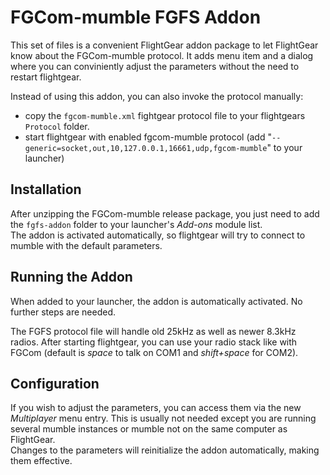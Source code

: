 FGCom-mumble FGFS Addon
=================================
This set of files is a convenient FlightGear addon package to let FlightGear know about the FGCom-mumble protocol. It adds menu item and a dialog where you can conviniently adjust the parameters without the need to restart flightgear.

Instead of using this addon, you can also invoke the protocol manually:

- copy the `fgcom-mumble.xml` fightgear protocol file to your flightgears `Protocol` folder.
- start flightgear with enabled fgcom-mumble protocol (add "`--generic=socket,out,10,127.0.0.1,16661,udp,fgcom-mumble`" to your launcher)



Installation
------------
After unzipping the FGCom-mumble release package, you just need to add the `fgfs-addon` folder to your launcher's *Add-ons* module list.  
The addon is activated automatically, so flightgear will try to connect to mumble with the default parameters.


Running the Addon
-----------------
When added to your launcher, the addon is automatically activated.
No further steps are needed.

The FGFS protocol file will handle old 25kHz as well as newer 8.3kHz radios.
After starting flightgear, you can use your radio stack like with FGCom (default is *space* to talk on COM1 and *shift+space* for COM2).


Configuration
----------------------------
If you wish to adjust the parameters, you can access them via the new *Multiplayer* menu entry. This is usually not needed except you are running several mumble instances or mumble not on the same computer as FlightGear.  
Changes to the parameters will reinitialize the addon automatically, making them effective.